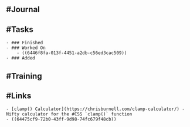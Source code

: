 ## #Journal
## #Tasks
	- ### Finished
	- ### Worked On
		- ((6446f8fa-013f-4451-a2db-c56ed3cac509))
	- ### Added
## #Training
## #Links
	- [clamp() Calculator](https://chrisburnell.com/clamp-calculator/) - Nifty calculator for the #CSS `clamp()` function
	- ((64475cf9-72b0-43ff-9d98-74fc679f48cb))